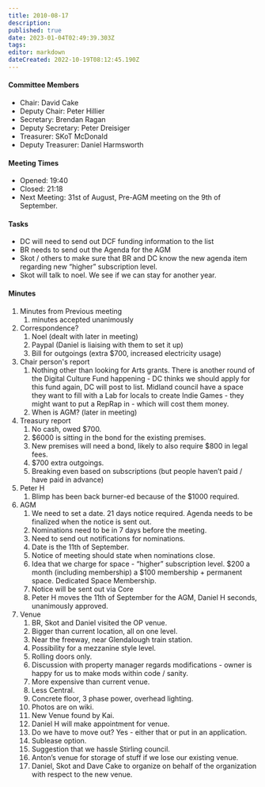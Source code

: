 ```yaml
---
title: 2010-08-17
description: 
published: true
date: 2023-01-04T02:49:39.303Z
tags: 
editor: markdown
dateCreated: 2022-10-19T08:12:45.190Z
---
```


#### Committee Members

-   Chair: David Cake
-   Deputy Chair: Peter Hillier
-   Secretary: Brendan Ragan
-   Deputy Secretary: Peter Dreisiger
-   Treasurer: SKoT McDonald
-   Deputy Treasurer: Daniel Harmsworth

#### Meeting Times

-   Opened: 19:40
-   Closed: 21:18
-   Next Meeting: 31st of August, Pre-AGM meeting on the 9th of September.

#### Tasks

-   DC will need to send out DCF funding information to the list
-   BR needs to send out the Agenda for the AGM
-   Skot / others to make sure that BR and DC know the new agenda item regarding new “higher” subscription level.
-   Skot will talk to noel. We see if we can stay for another year.

#### Minutes

1.  Minutes from Previous meeting
    1.  minutes accepted unanimously
2.  Correspondence?
    1.  Noel (dealt with later in meeting)
    2.  Paypal (Daniel is liaising with them to set it up)
    3.  Bill for outgoings (extra \$700, increased electricity usage)
3.  Chair person's report
    1.  Nothing other than looking for Arts grants. There is another round of the Digital Culture Fund happening - DC thinks we should apply for this fund again, DC will post to list. Midland council have a space they want to fill with a Lab for locals to create Indie Games - they might want to put a RepRap in - which will cost them money.
    2.  When is AGM? (later in meeting)
4.  Treasury report
    1.  No cash, owed \$700.
    2.  \$6000 is sitting in the bond for the existing premises.
    3.  New premises will need a bond, likely to also require \$800 in legal fees.
    4.  \$700 extra outgoings.
    5.  Breaking even based on subscriptions (but people haven’t paid / have paid in advance)
5.  Peter H
    1.  Blimp has been back burner-ed because of the \$1000 required.
6.  AGM
    1.  We need to set a date. 21 days notice required. Agenda needs to be finalized when the notice is sent out.
    2.  Nominations need to be in 7 days before the meeting.
    3.  Need to send out notifications for nominations.
    4.  Date is the 11th of September.
    5.  Notice of meeting should state when nominations close.
    6.  Idea that we charge for space - “higher” subscription level. \$200 a month (including membership) a \$100 membership + permanent space. Dedicated Space Membership.
    7.  Notice will be sent out via Core
    8.  Peter H moves the 11th of September for the AGM, Daniel H seconds, unanimously approved.
7.  Venue
    1.  BR, Skot and Daniel visited the OP venue.
    2.  Bigger than current location, all on one level.
    3.  Near the freeway, near Glendalough train station.
    4.  Possibility for a mezzanine style level.
    5.  Rolling doors only.
    6.  Discussion with property manager regards modifications - owner is happy for us to make mods within code / sanity.
    7.  More expensive than current venue.
    8.  Less Central.
    9.  Concrete floor, 3 phase power, overhead lighting.
    10. Photos are on wiki.
    11. New Venue found by Kai.
    12. Daniel H will make appointment for venue.
    13. Do we have to move out? Yes - either that or put in an application.
    14. Sublease option.
    15. Suggestion that we hassle Stirling council.
    16. Anton’s venue for storage of stuff if we lose our existing venue.
    17. Daniel, Skot and Dave Cake to organize on behalf of the organization with respect to the new venue.
